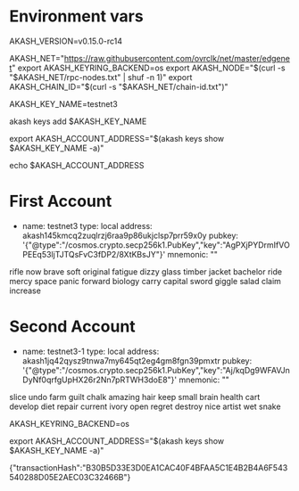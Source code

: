 # Environment vars

AKASH_VERSION=v0.15.0-rc14

AKASH_NET="https://raw.githubusercontent.com/ovrclk/net/master/edgenet"
export AKASH_KEYRING_BACKEND=os
export AKASH_NODE="$(curl -s "$AKASH_NET/rpc-nodes.txt" | shuf -n 1)"
export AKASH_CHAIN_ID="$(curl -s "$AKASH_NET/chain-id.txt")"

AKASH_KEY_NAME=testnet3

akash keys add $AKASH_KEY_NAME

export AKASH_ACCOUNT_ADDRESS="$(akash keys show $AKASH_KEY_NAME -a)"

echo $AKASH_ACCOUNT_ADDRESS

# First Account
- name: testnet3
  type: local
  address: akash145kmcq2zuqlrzj6raa9p86ukjclsp7prr59x0y
  pubkey: '{"@type":"/cosmos.crypto.secp256k1.PubKey","key":"AgPXjPYDrmIfVOPEEq53ljTJTQsFvC3fDP2/8XtKBsJY"}'
  mnemonic: ""

rifle now brave soft original fatigue dizzy glass timber jacket bachelor ride mercy space panic forward biology carry capital sword giggle salad claim increase

# Second Account
- name: testnet3-1
  type: local
  address: akash1jq42qysz9tnwa7my645qt2eg4gm8fgn39pmxtr
  pubkey: '{"@type":"/cosmos.crypto.secp256k1.PubKey","key":"Aj/kqDg9WFAVJnDyNf0qrfgUpHX26r2Nn7pRTWH3doE8"}'
  mnemonic: ""

slice undo farm guilt chalk amazing hair keep small brain health cart develop diet repair current ivory open regret destroy nice artist wet snake


AKASH_KEYRING_BACKEND=os

export AKASH_ACCOUNT_ADDRESS="$(akash keys show $AKASH_KEY_NAME -a)"

{"transactionHash":"B30B5D33E3D0EA1CAC40F4BFAA5C1E4B2B4A6F543540288D05E2AEC03C32466B"}